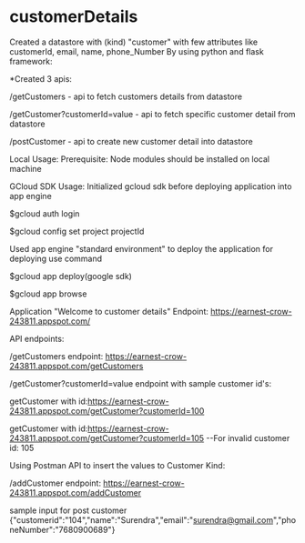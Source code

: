 # customerDetails
Created a datastore with (kind) "customer" with few attributes like customerId, email, name, phone_Number
By using python and flask framework:

*Created 3 apis:

/getCustomers - api to fetch customers details from datastore

/getCustomer?customerId=value - api to fetch specific customer detail from datastore

/postCustomer - api to create new customer detail into datastore

Local Usage: Prerequisite: Node modules should be installed on local machine

GCloud SDK Usage: Initialized gcloud sdk before deploying application into app engine

$gcloud auth login

$gcloud config set project projectId

Used app engine "standard environment" to deploy the application for deploying use command

$gcloud app deploy(google sdk)

$gcloud app browse

Application "Welcome to customer details" Endpoint: https://earnest-crow-243811.appspot.com/

API endpoints:

/getCustomers endpoint: https://earnest-crow-243811.appspot.com/getCustomers

/getCustomer?customerId=value endpoint with sample customer id's:

getCustomer with id:https://earnest-crow-243811.appspot.com/getCustomer?customerId=100


getCustomer with id:https://earnest-crow-243811.appspot.com/getCustomer?customerId=105  --For invalid customer id: 105



Using Postman API to insert the values to Customer Kind:

/addCustomer endpoint: https://earnest-crow-243811.appspot.com/addCustomer

sample input for post customer {"customerid":"104","name":"Surendra","email":"surendra@gmail.com","phoneNumber":"7680900689"}
